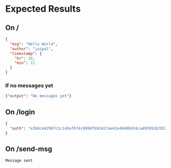 # Expected Results

## On /

```json
{
  "msg": "Hello World",
  "author": "jaipal",
  "timestamp": {
    "hr": 20,
    "min": 21
  }
}
```
### If no messages yet

```json
{"output": "No messages yet"}
```

## On /login

```json
{
  "auth": "e3b0c44298fc1c149afbf4c8996fb92427ae41e4649b934ca495991b7852b855"
}
```

## On /send-msg

`Message sent`
